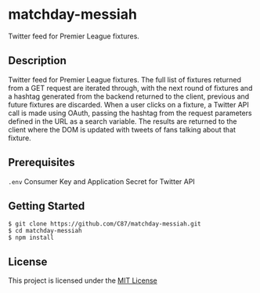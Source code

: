 # matchday-messiah

Twitter feed for Premier League fixtures.

## Description

Twitter feed for Premier League fixtures. The full list of fixtures returned from a GET request are iterated through, with the next round of fixtures and a hashtag generated from the backend returned to the client, previous and future fixtures are discarded. When a user clicks on a fixture, a Twitter API call is made using OAuth, passing the hashtag from the request parameters defined in the URL as a search variable. The results are returned to the client where the DOM is updated with tweets of fans talking about that fixture.

## Prerequisites

`.env` Consumer Key and Application Secret for Twitter API

## Getting Started

    $ git clone https://github.com/C87/matchday-messiah.git
    $ cd matchday-messiah
    $ npm install

## License

This project is licensed under the [MIT License](https://github.com/C87/matchday-messiah/blob/master/LICENSE)
